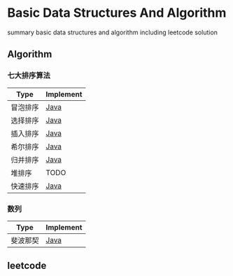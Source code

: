 # Basic Data Structures And Algorithm
summary basic data structures and algorithm including leetcode solution

## Algorithm

### 七大排序算法

| Type     | Implement                                                    |
| -------- | ------------------------------------------------------------ |
| 冒泡排序 | [Java](https://github.com/cloudy-liu/BDSA/blob/master/Algorithm/%E4%B8%83%E5%A4%A7%E6%8E%92%E5%BA%8F%E7%AE%97%E6%B3%95/BubbleSort.java) |
| 选择排序 | [Java](https://github.com/cloudy-liu/BDSA/blob/master/Algorithm/%E4%B8%83%E5%A4%A7%E6%8E%92%E5%BA%8F%E7%AE%97%E6%B3%95/SelectSort.java) |
| 插入排序 | [Java](https://github.com/cloudy-liu/BDSA/blob/master/Algorithm/%E4%B8%83%E5%A4%A7%E6%8E%92%E5%BA%8F%E7%AE%97%E6%B3%95/InsertSort.java) |
| 希尔排序 | [Java](https://github.com/cloudy-liu/BDSA/blob/master/Algorithm/%E4%B8%83%E5%A4%A7%E6%8E%92%E5%BA%8F%E7%AE%97%E6%B3%95/ShellSort.java) |
| 归并排序 | [Java](https://github.com/cloudy-liu/BDSA/blob/master/Algorithm/%E4%B8%83%E5%A4%A7%E6%8E%92%E5%BA%8F%E7%AE%97%E6%B3%95/MergeSort.java) |
| 堆排序   | TODO                                                         |
| 快速排序 | [Java](https://github.com/cloudy-liu/BDSA/blob/master/Algorithm/%E4%B8%83%E5%A4%A7%E6%8E%92%E5%BA%8F%E7%AE%97%E6%B3%95/QuickSort.java) |

### 数列

| Type     | Implement                                                    |
| -------- | ------------------------------------------------------------ |
| 斐波那契 | [Java](https://github.com/cloudy-liu/BDSA/blob/master/Algorithm/%E6%96%90%E6%B3%A2%E9%82%A3%E5%A5%91/FibTest.java) |

## leetcode

